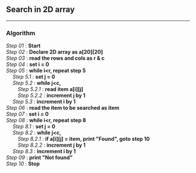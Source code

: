 ## Search in 2D array
---
### Algorithm

*Step 01* : **Start**\
*Step 02* : **Declare 2D array as a[20][20]**\
*Step 03* : **read the rows and cols as r & c**\
*Step 04* : **set i = 0**\
*Step 05* : **while i<r, repeat step 5**\
&emsp; *Step 5.1* : **set j = 0**\
&emsp; *Step 5.2* : **while j<c,**\
&emsp;&emsp; *Step 5.2.1* : **read item a[i][j]**\
&emsp;&emsp; *Step 5.2.2* : **increment j by 1**\
&emsp; *Step 5.3* : **increment i by 1**\
*Step 06* : **read the item to be searched as item**\
*Step 07* : **set i = 0**\
*Step 08* : **while i<r, repeat step 8**\
&emsp; *Step 8.1* : **set j = 0**\
&emsp; *Step 8.2* : **while j<c,**\
&emsp;&emsp; *Step 8.2.1* : **if a[i][j] = item, print "Found", goto step 10**\
&emsp;&emsp; *Step 8.2.2* : **increment j by 1**\
&emsp; *Step 8.3* : **increment i by 1**\
*Step 09* : **print "Not found"**\
*Step 10* : **Stop**